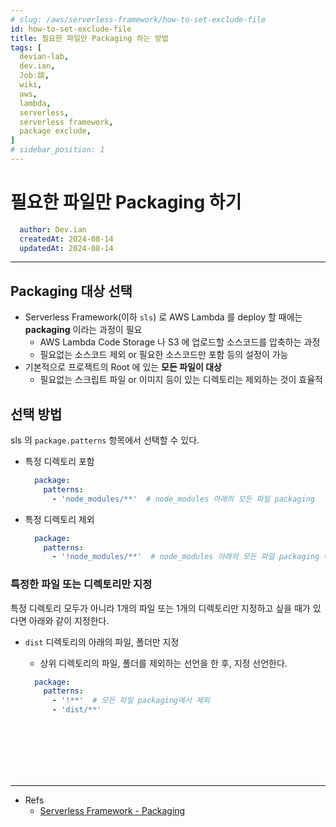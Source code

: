 ```yaml
---
# slug: /aws/serverless-framework/how-to-set-exclude-file
id: how-to-set-exclude-file
title: 필요한 파일만 Packaging 하는 방법
tags: [
  devian-lab, 
  dev.ian,
  Jobː談,
  wiki,
  aws,
  lambda,
  serverless,
  serverless framework,
  package exclude,
]
# sidebar_position: 1
---
```


<!--title -->
# 필요한 파일만 Packaging 하기
<!--//title -->

<!-- 
```json
{
  "author": "Dev.ian",
  "createdAt": "2024-08-14",
  "updatedAt": "2024-08-14"
}
``` 
-->

```yaml
  author: Dev.ian
  createdAt: 2024-08-14
  updatedAt: 2024-08-14
```

---

## Packaging 대상 선택

  - Serverless Framework(이하 `sls`) 로 AWS Lambda 를 deploy 할 때에는 **packaging** 이라는 과정이 필요 
    + AWS Lambda Code Storage 나 S3 에 업로드할 소스코드를 압축하는 과정
    + 필요없는 소스코드 제외 or 필요한 소스코드만 포함 등의 설정이 가능 
  - 기본적으로 프로젝트의 Root 에 있는 **모든 파일이 대상**
    + 필요없는 스크립트 파일 or 이미지 등이 있는 디렉토리는 제외하는 것이 효율적

## 선택 방법

  sls 의 `package.patterns` 항목에서 선택할 수 있다.

  - 특정 디렉토리 포함
    
    ```yaml
      package:
        patterns:
          - 'node_modules/**'  # node_modules 아래의 모든 파일 packaging
    ```

  - 특정 디렉토리 제외
    
    ```yaml
      package:
        patterns:
          - '!node_modules/**'  # node_modules 아래의 모든 파일 packaging 에서 제외
    ```

### 특정한 파일 또는 디렉토리만 지정

  특정 디렉토리 모두가 아니라 1개의 파일 또는 1개의 디렉토리만 지정하고 싶을 때가 있다면 아래와 같이 지정한다.

  - `dist` 디렉토리의 아래의 파일, 폴더만 지정
    + 상위 디렉토리의 파일, 폴더를 제외하는 선언을 한 후, 지정 선언한다.

    ```yaml
      package:
        patterns:
          - '!**'  # 모든 파일 packaging에서 제외
          - 'dist/**'
    ```
  



<br /><br /><br /><br /><br />

---
- Refs
  + [Serverless Framework - Packaging](https://www.serverless.com/framework/docs/providers/aws/guide/packaging)